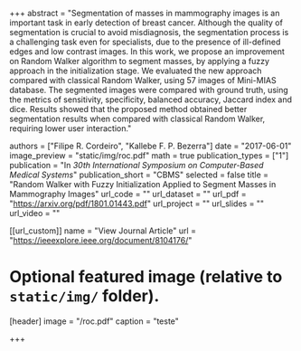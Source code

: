 +++
abstract = "Segmentation of masses in mammography images is an important task in early detection of breast cancer. Although the quality of segmentation is crucial to avoid misdiagnosis, the segmentation process is a challenging task even for specialists, due to the presence of ill-defined edges and low contrast images. In this work, we propose an improvement on Random Walker algorithm to segment masses, by applying a fuzzy approach in the initialization stage. We evaluated the new approach compared with classical Random Walker, using 57 images of Mini-MIAS database. The segmented images were compared with ground truth, using the metrics of sensitivity, specificity, balanced accuracy, Jaccard index and dice. Results showed that the proposed method obtained better segmentation results when compared with classical Random Walker, requiring lower user interaction."

authors = ["Filipe R. Cordeiro", "Kallebe F. P. Bezerra"]
date = "2017-06-01"
image_preview = "static/img/roc.pdf"
math = true
publication_types = ["1"]
publication = "In *30th International Symposium on Computer-Based Medical Systems*"
publication_short = "CBMS"
selected = false
title = "Random Walker with Fuzzy Initialization Applied to Segment Masses in Mammography Images"
url_code = ""
url_dataset = ""
url_pdf = "https://arxiv.org/pdf/1801.01443.pdf"
url_project = ""
url_slides = ""
url_video = ""

[[url_custom]]
name = "View Journal Article"
url = "https://ieeexplore.ieee.org/document/8104176/"

# Optional featured image (relative to `static/img/` folder).
[header]
image = "/roc.pdf"
caption = "teste"

+++
